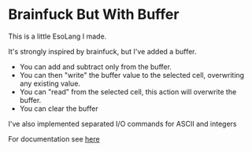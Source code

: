 # Brainfuck But With Buffer

This is a little EsoLang I made.

It's strongly inspired by brainfuck, but I've added a buffer.
- You can add and subtract only from the buffer.
- You can then "write" the buffer value to the selected cell, overwriting any existing value.
- You can "read" from the selected cell, this action will overwrite the buffer.
- You can clear the buffer

I've also implemented separated I/O commands for ASCII and integers

For documentation see <a href="OCUMENTATION">here</a>
